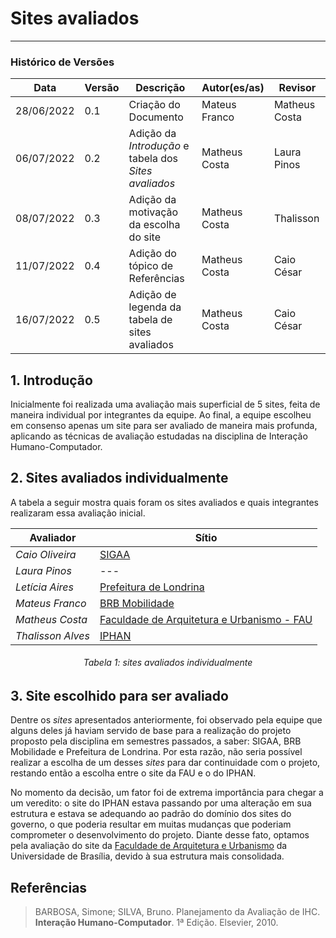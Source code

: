 # Sites avaliados
***

### Histórico de Versões

**Data** | **Versão** | **Descrição** | **Autor(es/as)** | **Revisor**|
--- | --- | --- | --- | --- |
28/06/2022 | 0.1 | Criação do Documento | Mateus Franco | Matheus Costa |
06/07/2022 | 0.2 | Adição da _Introdução_ e tabela dos _Sites avaliados_ | Matheus Costa | Laura Pinos |
08/07/2022 | 0.3 | Adição da motivação da escolha do site | Matheus Costa | Thalisson
11/07/2022 | 0.4 | Adição do tópico de Referências | Matheus Costa | Caio César
16/07/2022 | 0.5 | Adição de legenda da tabela de sites avaliados | Matheus Costa | Caio César 

## 1. Introdução
Inicialmente foi realizada uma avaliação mais superficial de 5 sites,
feita de maneira individual por integrantes da equipe.
Ao final, a equipe escolheu em consenso apenas um site para ser avaliado de maneira mais profunda, aplicando as técnicas de avaliação estudadas
na disciplina de Interação Humano-Computador.

## 2. Sites avaliados individualmente

A tabela a seguir mostra quais foram os sites avaliados e quais integrantes realizaram essa avaliação inicial.

**Avaliador** | **Sítio**
--- | ---
_Caio Oliveira_| [SIGAA](https://sig.unb.br/sipac/)
_Laura Pinos_| ---
_Letícia Aires_| [Prefeitura de Londrina](https://portal.londrina.pr.gov.br/)
_Mateus Franco_| [BRB Mobilidade](https://mobilidade.brb.com.br/mobilidade/)  
_Matheus Costa_| [Faculdade de Arquitetura e Urbanismo - FAU](http://fau.unb.br/)
_Thalisson Alves_| [IPHAN](http://portal.iphan.gov.br/)
<h6 align = "center">Tabela 1: sites avaliados individualmente</h6>

## 3. Site escolhido para ser avaliado
Dentre os _sites_ apresentados anteriormente, foi observado pela equipe que alguns deles já haviam servido de base para a realização do projeto proposto pela disciplina em semestres passados, a saber: SIGAA, BRB Mobilidade e Prefeitura de Londrina. Por esta razão, não seria possível realizar a escolha de um desses _sites_ para dar continuidade com o projeto, restando então a escolha entre o site da FAU e o do IPHAN.

No momento da decisão, um fator foi de extrema importância para chegar a um veredito: o site do IPHAN estava passando por uma alteração em sua estrutura e estava se adequando ao padrão do domínio dos sites do governo, o que poderia resultar em muitas mudanças que poderiam comprometer o desenvolvimento do projeto. Diante desse fato, optamos pela avaliação do site da [Faculdade de Arquitetura e Urbanismo](http://fau.unb.br/) da Universidade de Brasília, devido à sua estrutura mais consolidada.

## Referências
> BARBOSA, Simone; SILVA, Bruno. Planejamento da Avaliação de IHC. **Interação Humano-Computador**. 1ª Edição. Elsevier, 2010.

